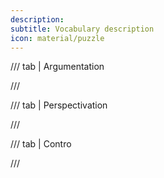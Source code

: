 ```yaml
---
description:
subtitle: Vocabulary description
icon: material/puzzle
---
```


/// tab | Argumentation

///

/// tab | Perspectivation

///

/// tab | Contro

///

